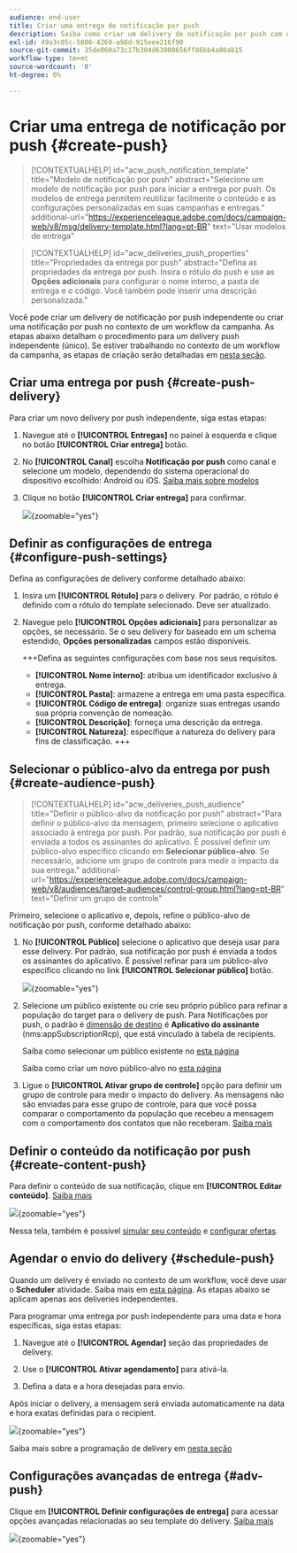 ```yaml
---
audience: end-user
title: Criar uma entrega de notificação por push
description: Saiba como criar um delivery de notificação por push com o Adobe Campaign Web
exl-id: 49a3c05c-5806-4269-a98d-915eee216f90
source-git-commit: 35de060a73c17b304d63000656ff86bb4a80ab15
workflow-type: tm+mt
source-wordcount: '0'
ht-degree: 0%

---
```


# Criar uma entrega de notificação por push {#create-push}

>[!CONTEXTUALHELP]
>id="acw_push_notification_template"
>title="Modelo de notificação por push"
>abstract="Selecione um modelo de notificação por push para iniciar a entrega por push. Os modelos de entrega permitem reutilizar facilmente o conteúdo e as configurações personalizadas em suas campanhas e entregas."
>additional-url="https://experienceleague.adobe.com/docs/campaign-web/v8/msg/delivery-template.html?lang=pt-BR" text="Usar modelos de entrega"


>[!CONTEXTUALHELP]
>id="acw_deliveries_push_properties"
>title="Propriedades da entrega por push"
>abstract="Defina as propriedades da entrega por push. Insira o rótulo do push e use as **Opções adicionais** para configurar o nome interno, a pasta de entrega e o código. Você também pode inserir uma descrição personalizada."

Você pode criar um delivery de notificação por push independente ou criar uma notificação por push no contexto de um workflow da campanha. As etapas abaixo detalham o procedimento para um delivery push independente (único). Se estiver trabalhando no contexto de um workflow da campanha, as etapas de criação serão detalhadas em [nesta seção](../workflows/activities/channels.md#create-a-delivery-in-a-campaign-workflow).

## Criar uma entrega por push {#create-push-delivery}

Para criar um novo delivery por push independente, siga estas etapas:

1. Navegue até o **[!UICONTROL Entregas]** no painel à esquerda e clique no botão  **[!UICONTROL Criar entrega]** botão.

1. No **[!UICONTROL Canal]** escolha **Notificação por push** como canal e selecione um modelo, dependendo do sistema operacional do dispositivo escolhido: Android ou iOS. [Saiba mais sobre modelos](../msg/delivery-template.md)

1. Clique no botão **[!UICONTROL Criar entrega]** para confirmar.

   ![](assets/push_create_1.png){zoomable="yes"}

## Definir as configurações de entrega {#configure-push-settings}

Defina as configurações de delivery conforme detalhado abaixo:

1. Insira um **[!UICONTROL Rótulo]** para o delivery. Por padrão, o rótulo é definido com o rótulo do template selecionado. Deve ser atualizado.

1. Navegue pelo **[!UICONTROL Opções adicionais]** para personalizar as opções, se necessário. Se o seu delivery for baseado em um schema estendido, **Opções personalizadas** campos estão disponíveis.

   +++Defina as seguintes configurações com base nos seus requisitos.
   * **[!UICONTROL Nome interno]**: atribua um identificador exclusivo à entrega.
   * **[!UICONTROL Pasta]**: armazene a entrega em uma pasta específica.
   * **[!UICONTROL Código de entrega]**: organize suas entregas usando sua própria convenção de nomeação.
   * **[!UICONTROL Descrição]**: forneça uma descrição da entrega.
   * **[!UICONTROL Natureza]**: especifique a natureza do delivery para fins de classificação.
+++


## Selecionar o público-alvo da entrega por push {#create-audience-push}

>[!CONTEXTUALHELP]
>id="acw_deliveries_push_audience"
>title="Definir o público-alvo da notificação por push"
>abstract="Para definir o público-alvo da mensagem, primeiro selecione o aplicativo associado à entrega por push. Por padrão, sua notificação por push é enviada a todos os assinantes do aplicativo. É possível definir um público-alvo específico clicando em **Selecionar público-alvo**. Se necessário, adicione um grupo de controle para medir o impacto da sua entrega."
>additional-url="https://experienceleague.adobe.com/docs/campaign-web/v8/audiences/target-audiences/control-group.html?lang=pt-BR" text="Definir um grupo de controle"


Primeiro, selecione o aplicativo e, depois, refine o público-alvo de notificação por push, conforme detalhado abaixo:

1. No **[!UICONTROL Público]** selecione o aplicativo que deseja usar para esse delivery. Por padrão, sua notificação por push é enviada a todos os assinantes do aplicativo. É possível refinar para um público-alvo específico clicando no link **[!UICONTROL Selecionar público]** botão.

   ![](assets/push_create_2.png){zoomable="yes"}

1. Selecione um público existente ou crie seu próprio público para refinar a população do target para o delivery de push. Para Notificações por push, o padrão é [dimensão de destino](../audience/about-recipients.md#targeting-dimensions) é **Aplicativo do assinante** (nms:appSubscriptionRcp), que está vinculado à tabela de recipients.

   Saiba como selecionar um público existente no [esta página](../audience/add-audience.md)

   Saiba como criar um novo público-alvo no [esta página](../audience/one-time-audience.md)

1. Ligue o **[!UICONTROL Ativar grupo de controle]** opção para definir um grupo de controle para medir o impacto do delivery. As mensagens não são enviadas para esse grupo de controle, para que você possa comparar o comportamento da população que recebeu a mensagem com o comportamento dos contatos que não receberam. [Saiba mais](../audience/control-group.md)

## Definir o conteúdo da notificação por push {#create-content-push}

Para definir o conteúdo de sua notificação, clique em **[!UICONTROL Editar conteúdo]**. [Saiba mais](content-push.md)

![](assets/push_create_5.png){zoomable="yes"}

Nessa tela, também é possível [simular seu conteúdo](../preview-test/preview-test.md) e [configurar ofertas](../msg/offers.md).

## Agendar o envio do delivery {#schedule-push}

Quando um delivery é enviado no contexto de um workflow, você deve usar o **Scheduler** atividade. Saiba mais em [esta página](../workflows/activities/scheduler.md). As etapas abaixo se aplicam apenas aos deliveries independentes.

Para programar uma entrega por push independente para uma data e hora específicas, siga estas etapas:

1. Navegue até o **[!UICONTROL Agendar]** seção das propriedades de delivery.

1. Use o **[!UICONTROL Ativar agendamento]** para ativá-la.

1. Defina a data e a hora desejadas para envio.

Após iniciar o delivery, a mensagem será enviada automaticamente na data e hora exatas definidas para o recipient.

![](assets/push_create_3.png){zoomable="yes"}

Saiba mais sobre a programação de delivery em [nesta seção](../msg/gs-deliveries.md#gs-schedule)

## Configurações avançadas de entrega {#adv-push}

Clique em **[!UICONTROL Definir configurações de entrega]** para acessar opções avançadas relacionadas ao seu template do delivery. [Saiba mais](../advanced-settings/delivery-settings.md)

![](assets/push_create_4.png){zoomable="yes"}
